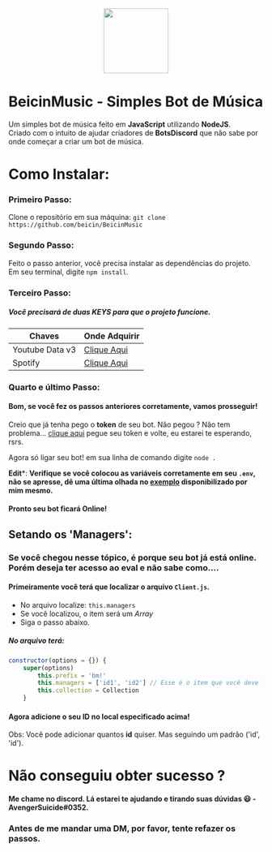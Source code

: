 <div align="center">
    <img width="128px" src="https://i.imgur.com/CkYXj9u.png"><br>
</div>

# BeicinMusic - Simples Bot de Música
Um simples bot de música feito em **JavaScript** utilizando **NodeJS**.  
Criado com o intuito de ajudar criadores de **BotsDiscord** que não sabe por onde começar a criar um bot de música.

# Como Instalar:
### Primeiro Passo:
Clone o repositório em sua máquina: `git clone https://github.com/beicin/BeicinMusic`
### Segundo Passo:
Feito o passo anterior, você precisa instalar as dependências do projeto.  
Em seu terminal, digite `npm install`.
### Terceiro Passo:
##### Você precisará de **duas** KEYS para que o projeto funcione.
Chaves | Onde Adquirir
------------ | -------------
Youtube Data v3 | [Clique Aqui](https://console.cloud.google.com/marketplace/details/google/youtube.googleapis.com)
Spotify | [Clique Aqui](https://developer.spotify.com/dashboard/applications)
### Quarto e último Passo:
#### Bom, se você fez os passos anteriores corretamente, vamos prosseguir!
Creio que já tenha pego o **token** de seu bot. Não pegou ? Não tem problema... [clique aqui]() pegue seu token e volte, eu estarei te esperando, rsrs.  

Agora só ligar seu bot! em sua linha de comando digite `node .`

__Edit__*: **Verifique se você colocou as variáveis corretamente em seu `.env`, não se apresse, dê uma última olhada no [exemplo](https://github.com/beicin/BeicinMusic/blob/master/.env.example) disponibilizado por mim mesmo.**
#### Pronto seu bot ficará **Online**!
## Setando os 'Managers':
### Se você chegou nesse tópico, é porque seu bot já está online. Porém deseja ter acesso ao **eval** e não sabe como....
#### Primeiramente você terá que localizar o arquivo `Client.js`.
* No arquivo localize: `this.managers`
* Se você localizou, o item será um *Array*
* Siga o passo abaixo.

##### No arquivo terá:
```javascript
constructor(options = {}) {
    super(options)
        this.prefix = 'bm!'
        this.managers = ['id1', 'id2'] // Esse é o item que você deve localizar!
        this.collection = Collection
    }
```

#### Agora adicione o seu **ID** no local especificado acima!
Obs: Você pode adicionar quantos **id** quiser. Mas seguindo um padrão ('id', 'id').

# Não conseguiu obter sucesso ?
#### Me chame no discord. Lá estarei te ajudando e tirando suas dúvidas 😃 - AvengerSuicide#0352.
### Antes de me mandar uma DM, por favor, tente refazer os passos.